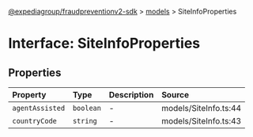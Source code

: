 [@expediagroup/fraudpreventionv2-sdk](../../index.md) > [models](../index.md) > SiteInfoProperties

# Interface: SiteInfoProperties

## Properties

| Property | Type | Description | Source |
| :------ | :------ | :------ | :------ |
| `agentAssisted` | `boolean` | - | models/SiteInfo.ts:44 |
| `countryCode` | `string` | - | models/SiteInfo.ts:43 |
